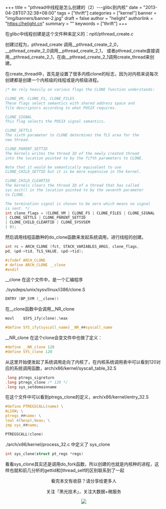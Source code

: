 +++
title = "pthread中线程是怎么创建的（2）---glibc到内核"
date = "2013-04-28T07:32:38+08:00"
tags = ["thrift"]
categories = ["kernel"]
banner = "img/banners/banner-2.jpg"
draft = false
author = "helight"
authorlink = "https://helight.cn"
summary = ""
keywords = ["thrift"]
+++

在glibc中线程创建是这个文件种来定义的：nptl/pthread_create.c

创建过程为，pthread_create 调用__pthread_create_2_0， __pthread_create_2_0调用__pthread_create_2_1， 或者pthread_create直接调用__pthread_create_2_1，在由__pthread_create_2_1调用create_thread来创建。

在create_thread中，首先是设置了很多内核clone的标志，因为对内核来说每次创建都是创建一个内核级的线程或是内核级进程。
<!--more-->
```c
/* We rely heavily on various flags the CLONE function understands:

CLONE_VM, CLONE_FS, CLONE_FILES
These flags select semantics with shared address space and
file descriptors according to what POSIX requires.

CLONE_SIGNAL
This flag selects the POSIX signal semantics.

CLONE_SETTLS
The sixth parameter to CLONE determines the TLS area for the
new thread.

CLONE_PARENT_SETTID
The kernels writes the thread ID of the newly created thread
into the location pointed to by the fifth parameters to CLONE.

Note that it would be semantically equivalent to use
CLONE_CHILD_SETTID but it is be more expensive in the kernel.

CLONE_CHILD_CLEARTID
The kernels clears the thread ID of a thread that has called
sys_exit() in the location pointed to by the seventh parameter
to CLONE.

The termination signal is chosen to be zero which means no signal
is sent. */
int clone_flags = (CLONE_VM | CLONE_FS | CLONE_FILES | CLONE_SIGNAL
| CLONE_SETTLS | CLONE_PARENT_SETTID
| CLONE_CHILD_CLEARTID | CLONE_SYSVSEM
| 0);
```
然后调用线程函数种的do_clone函数来发起系统调用，进行线程的创建。

```c
int rc = ARCH_CLONE (fct, STACK_VARIABLES_ARGS, clone_flags,
pd, &pd->tid, TLS_VALUE, &pd->tid);

#ifndef ARCH_CLONE
# define ARCH_CLONE __clone
#endif
```

__clone 在这个文件中，是一个汇编程序

./sysdeps/unix/sysv/linux/i386/clone.S

```c
ENTRY (BP_SYM (__clone))
```

在__clone函数中会调用__NR_clone

```c
movl    $SYS_ify(clone),%eax

#define SYS_ify(syscall_name)__NR_##syscall_name
```

__NR_clone 在这个clone会变文件中也做了定义：

```c
#define __NR_clone 120
#define SYS_clone 120
```

从这里开始便发起了系统调用走向了内核了，在内核系统调用表中可以看到120对应的系统调用函数，arch/x86/kernel/syscall_table_32.S

```c
.long ptregs_sigreturn
.long ptregs_clone /* 120 */
.long sys_setdomainname
```

在这个文件中可以看到ptregs_clone的定义，arch/x86/kernel/entry_32.S

```c
#define PTREGSCALL(name) \
ALIGN; \
ptregs_##name: \
leal 4(%esp),%eax; \
jmp sys_##name;

PTREGSCALL(clone)
```

./arch/x86/kernel/process_32.c 中定义了 sys_clone

```c
int sys_clone(struct pt_regs *regs)
```

看看sys_clone其实还是调用do_fork函数，所以创建的也就是内核种的进程，这样也就和前几分析的gettid和[thread_self的区别联系到了一起

<center>
看完本文有收获？请分享给更多人<br>

关注「黑光技术」，关注大数据+微服务<br>

![](/img/qrcode_helight_tech.jpg)
</center>
